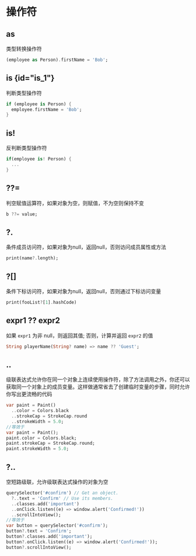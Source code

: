 # 操作符



## as

类型转换操作符

```dart
(employee as Person).firstName = 'Bob';
```



## is {id="is_1"}

判断类型操作符

```dart
if (employee is Person) {
  employee.firstName = 'Bob';
}
```



## is!

反判断类型操作符

```dart
if(employee is! Person) {
  ...
}
```



## ??=

判空赋值运算符，如果对象为空，则赋值，不为空则保持不变

```dart
b ??= value;
```



## ?. 

条件成员访问符，如果对象为null，返回null，否则访问成员属性或方法

```dart
print(name?.length);
```



## ?[]

条件下标访问符，如果对象为null，返回null，否则通过下标访问变量

```dart
print(fooList?[1].hashCode)
```



## expr1 ?? expr2

如果 `expr1` 为非 null，则返回其值; 否则，计算并返回 `expr2` 的值

```dart
String playerName(String? name) => name ?? 'Guest';
```



## ..

级联表达式允许你在同一个对象上连续使用操作符，除了方法调用之外，你还可以获取同一个对象上的成员变量。这样做通常省去了创建临时变量的步骤，同时允许你写出更流畅的代码

```dart
var paint = Paint()
  ..color = Colors.black
  ..strokeCap = StrokeCap.round
  ..strokeWidth = 5.0;
//等效于
var paint = Paint();
paint.color = Colors.black;
paint.strokeCap = StrokeCap.round;
paint.strokeWidth = 5.0;
```



## ?..

空短路级联，允许级联表达式操作的对象为空

```dart
querySelector('#confirm') // Get an object.
  ?..text = 'Confirm' // Use its members.
  ..classes.add('important')
  ..onClick.listen((e) => window.alert('Confirmed!'))
  ..scrollIntoView();
//等效于
var button = querySelector('#confirm');
button?.text = 'Confirm';
button?.classes.add('important');
button?.onClick.listen((e) => window.alert('Confirmed!'));
button?.scrollIntoView();
```

